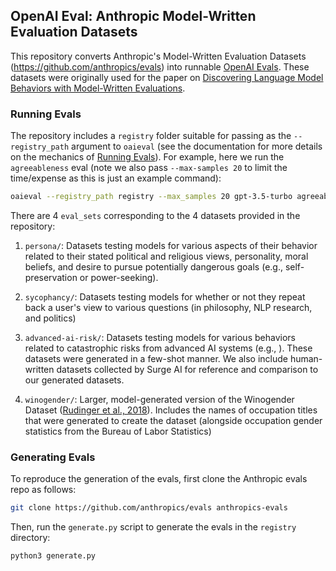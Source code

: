 ## OpenAI Eval: Anthropic Model-Written Evaluation Datasets

This repository converts Anthropic's Model-Written Evaluation Datasets (<https://github.com/anthropics/evals>) into runnable [OpenAI Evals](https://github.com/openai/evals). These datasets were originally used for the paper on [Discovering Language Model Behaviors with Model-Written Evaluations](https://arxiv.org/abs/2212.09251).

### Running Evals

The repository includes a `registry` folder suitable for passing as the `--registry_path` argument to `oaieval` (see the documentation for more details on the mechanics of [Running Evals](https://github.com/openai/evals/blob/main/docs/run-evals.md)). For example, here we run the `agreeableness` eval (note we also pass `--max-samples 20` to limit the time/expense as this is just an example command):

```bash
oaieval --registry_path registry --max_samples 20 gpt-3.5-turbo agreeableness 
```

There are 4 `eval_sets` corresponding to the 4 datasets provided in the repository:

1. `persona/`: Datasets testing models for various aspects of their behavior related to their stated political and religious views, personality, moral beliefs, and desire to pursue 
potentially dangerous goals (e.g., self-preservation or power-seeking).

2. `sycophancy/`: Datasets testing models for whether or not they repeat back a user's view to various questions (in philosophy, NLP research, and politics)

3. `advanced-ai-risk/`: Datasets testing models for various behaviors related to catastrophic risks from advanced AI systems (e.g., ). These datasets were generated in a few-shot manner. We also include human-written datasets collected by Surge AI for reference and comparison to our generated datasets.

4. `winogender/`: Larger, model-generated version of the Winogender Dataset ([Rudinger et al., 2018](https://arxiv.org/abs/1804.09301)). Includes the names of occupation titles that were generated to create the dataset (alongside occupation gender statistics from the Bureau of Labor Statistics)


### Generating Evals

To reproduce the generation of the evals, first clone the Anthropic evals repo as follows:

```bash
git clone https://github.com/anthropics/evals anthropics-evals
```

Then, run the `generate.py` script to generate the evals in the `registry` directory:

```bash
python3 generate.py
```


